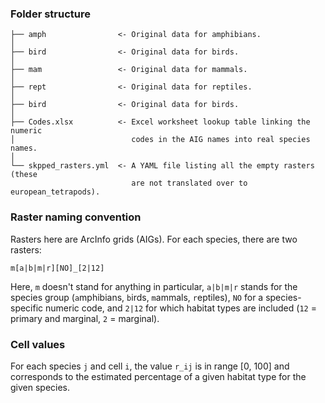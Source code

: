 ### Folder structure

```
├── amph                <- Original data for amphibians.
│
├── bird                <- Original data for birds.
│
├── mam                 <- Original data for mammals.
│
├── rept                <- Original data for reptiles.
│
├── bird                <- Original data for birds.
│
├── Codes.xlsx          <- Excel worksheet lookup table linking the numeric
│                          codes in the AIG names into real species names.
│
└── skpped_rasters.yml  <- A YAML file listing all the empty rasters (these
                           are not translated over to european_tetrapods).
```

### Raster naming convention

Rasters here are ArcInfo grids (AIGs). For each species, there are two rasters:

```
m[a|b|m|r][NO]_[2|12]
```

Here, `m` doesn't stand for anything in particular, `a|b|m|r` stands for the
species group (`a`mphibians, `b`irds, `m`ammals, `r`eptiles), `NO` for a
species-specific numeric code, and `2|12` for which habitat types are included
(`12` = primary and marginal, `2` = marginal).

### Cell values

For each species `j` and cell `i`, the value `r_ij` is in range [0, 100] and corresponds to the estimated percentage of a given habitat type for the given species.
